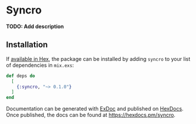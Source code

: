 # Syncro

**TODO: Add description**

## Installation

If [available in Hex](https://hex.pm/docs/publish), the package can be installed
by adding `syncro` to your list of dependencies in `mix.exs`:

```elixir
def deps do
  [
    {:syncro, "~> 0.1.0"}
  ]
end
```

Documentation can be generated with [ExDoc](https://github.com/elixir-lang/ex_doc)
and published on [HexDocs](https://hexdocs.pm). Once published, the docs can
be found at <https://hexdocs.pm/syncro>.

